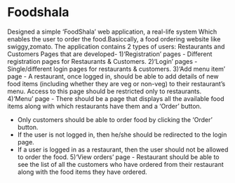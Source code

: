 # Foodshala
Designed a simple ‘FoodShala’ web application, a real-life system Which enables the user to order the food.Basiccally, a food ordering website like swiggy,zomato.
The application contains 2 types of users: Restaurants and Customers
Pages that are developed-
1)‘Registration’ pages - Different registration pages for Restaurants & Customers. 
2)‘Login’ pages - Single/different login pages for restaurants & customers.
3)‘Add menu item’ page - A restaurant, once logged in, should be able to add details of new food items (including whether they are veg or non-veg) to their restaurant’s menu. Access to this page should be restricted only to
restaurants.
4)‘Menu’ page - There should be a page that displays all the available food items along with which restaurants have them and a ‘Order’ button. 
 - Only customers should be able to order food by clicking the ‘Order’ button.
 - If the user is not logged in, then he/she should be redirected to the login page.
 - If a user is logged in as a restaurant, then the user should not be allowed to order the food.
5)‘View orders’ page - Restaurant should be able to see the list of all the customers who have ordered from their restaurant along with the food items they have ordered.
